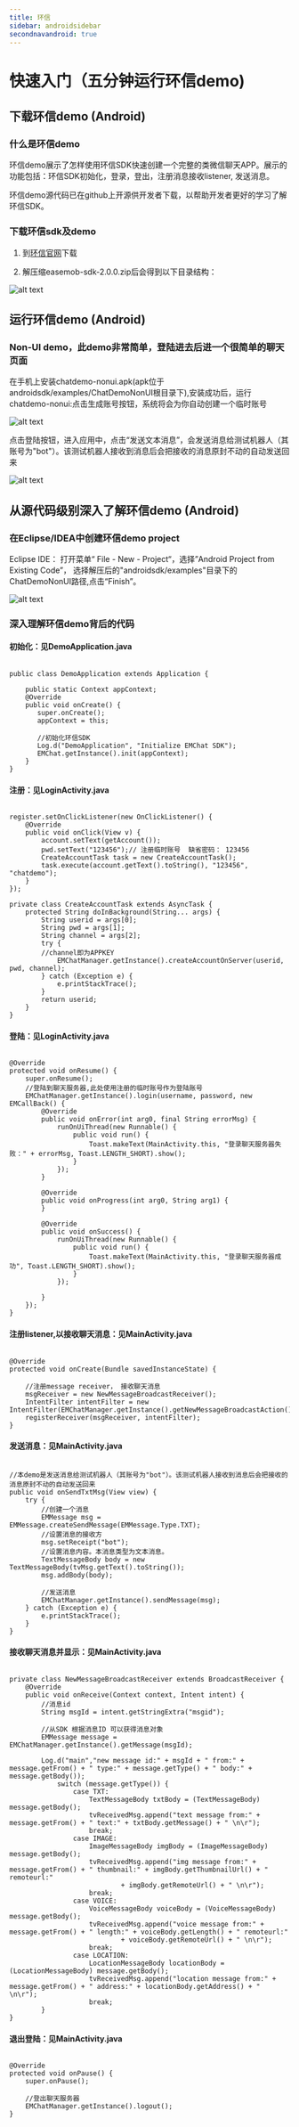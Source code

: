 ```yaml
---
title: 环信
sidebar: androidsidebar
secondnavandroid: true
---
```


# 快速入门（五分钟运行环信demo) 


## 下载环信demo (Android) 

###  什么是环信demo

环信demo展示了怎样使用环信SDK快速创建一个完整的类微信聊天APP。展示的功能包括：环信SDK初始化，登录，登出，注册消息接收listener, 发送消息。

环信demo源代码已在github上开源供开发者下载，以帮助开发者更好的学习了解环信SDK。

### 下载环信sdk及demo 

    

1. 到[环信官网](http://www.easemob.com/sdk/)下载

2. 解压缩easemob-sdk-2.0.0.zip后会得到以下目录结构：
 
 ![alt text](/demo_dirs1.jpg "Title")


## 运行环信demo (Android) 

### Non-UI demo，此demo非常简单，登陆进去后进一个很简单的聊天页面

在手机上安装chatdemo-nonui.apk(apk位于androidsdk/examples/ChatDemoNonUI根目录下),安装成功后，运行chatdemo-nonui:点击生成账号按钮，系统将会为你自动创建一个临时账号

   ![alt text](/login.png "demo")
 

点击登陆按钮，进入应用中，点击“发送文本消息”，会发送消息给测试机器人（其账号为"bot"）。该测试机器人接收到消息后会把接收的消息原封不动的自动发送回来

 ![alt text](/demo.png "demo")


## 从源代码级别深入了解环信demo (Android)

 
### 在Eclipse/IDEA中创建环信demo project 


Eclipse IDE： 打开菜单“ File - New - Project“，选择”Android Project from Existing Code”， 选择解压后的"androidsdk/examples"目录下的ChatDemoNonUI路径,点击“Finish”。

![alt text](/guide1.png "demo")


### 深入理解环信demo背后的代码

#### 初始化：见DemoApplication.java

<pre class="hll"><code class="language-java">
public class DemoApplication extends Application {

    public static Context appContext;
    @Override
    public void onCreate() { 
       super.onCreate();
       appContext = this;
 
       //初始化环信SDK
       Log.d("DemoApplication", "Initialize EMChat SDK");
       EMChat.getInstance().init(appContext);
    }
}
</code></pre>

#### 注册：见LoginActivity.java
    
<pre class="hll"><code class="language-java">
register.setOnClickListener(new OnClickListener() {
    @Override
    public void onClick(View v) {
    	account.setText(getAccount());
    	pwd.setText("123456");// 注册临时账号  缺省密码： 123456
    	CreateAccountTask task = new CreateAccountTask();
    	task.execute(account.getText().toString(), "123456", "chatdemo");
    }
});

private class CreateAccountTask extends AsyncTask<String, Void, String> {
    protected String doInBackground(String... args) {
    	String userid = args[0];
    	String pwd = args[1];
    	String channel = args[2];
    	try {
    	//channel即为APPKEY
    		EMChatManager.getInstance().createAccountOnServer(userid, pwd, channel);
    	} catch (Exception e) {
    		e.printStackTrace();
    	}
    	return userid;
    }
}
</code></pre>

#### 登陆：见LoginActivity.java

<pre class="hll"><code class="language-java">
@Override
protected void onResume() {
    super.onResume();
    //登陆到聊天服务器,此处使用注册的临时账号作为登陆账号
    EMChatManager.getInstance().login(username, password, new EMCallBack() {
        @Override
        public void onError(int arg0, final String errorMsg) {
            runOnUiThread(new Runnable() {
                public void run() {
                    Toast.makeText(MainActivity.this, "登录聊天服务器失败：" + errorMsg, Toast.LENGTH_SHORT).show();
                }
            });
        }

        @Override
        public void onProgress(int arg0, String arg1) {
        }

        @Override
        public void onSuccess() {
            runOnUiThread(new Runnable() {
                public void run() {
                    Toast.makeText(MainActivity.this, "登录聊天服务器成功", Toast.LENGTH_SHORT).show();
                }
            });
            
        }
    });
}
</code></pre>

#### 注册listener,以接收聊天消息：见MainActivity.java

<pre class="hll"><code class="language-java">
@Override
protected void onCreate(Bundle savedInstanceState) {

    //注册message receiver， 接收聊天消息
    msgReceiver = new NewMessageBroadcastReceiver();
    IntentFilter intentFilter = new IntentFilter(EMChatManager.getInstance().getNewMessageBroadcastAction());
    registerReceiver(msgReceiver, intentFilter);
}
</code></pre>

#### 发送消息：见MainActivity.java

<pre class="hll"><code class="language-java">
//本demo是发送消息给测试机器人（其账号为"bot"）。该测试机器人接收到消息后会把接收的消息原封不动的自动发送回来
public void onSendTxtMsg(View view) {
    try {
        //创建一个消息
        EMMessage msg = EMMessage.createSendMessage(EMMessage.Type.TXT);
        //设置消息的接收方
        msg.setReceipt("bot");
        //设置消息内容。本消息类型为文本消息。
        TextMessageBody body = new TextMessageBody(tvMsg.getText().toString());
        msg.addBody(body);
    
        //发送消息
        EMChatManager.getInstance().sendMessage(msg);
    } catch (Exception e) {
        e.printStackTrace();
    }
}
</code></pre>

#### 接收聊天消息并显示：见MainActivity.java
<pre class="hll"><code class="language-java">
private class NewMessageBroadcastReceiver extends BroadcastReceiver {
    @Override
    public void onReceive(Context context, Intent intent) {
        //消息id
        String msgId = intent.getStringExtra("msgid");
        
        //从SDK 根据消息ID 可以获得消息对象
        EMMessage message = EMChatManager.getInstance().getMessage(msgId);

        Log.d("main","new message id:" + msgId + " from:" + message.getFrom() + " type:" + message.getType() + " body:" + message.getBody());
    		switch (message.getType()) {
        		case TXT:
        			TextMessageBody txtBody = (TextMessageBody) message.getBody();
        			tvReceivedMsg.append("text message from:" + message.getFrom() + " text:" + txtBody.getMessage() + " \n\r");
        			break;
        		case IMAGE:
        			ImageMessageBody imgBody = (ImageMessageBody) message.getBody();
        			tvReceivedMsg.append("img message from:" + message.getFrom() + " thumbnail:" + imgBody.getThumbnailUrl() + " remoteurl:"
        					+ imgBody.getRemoteUrl() + " \n\r");
        			break;
        		case VOICE:
        			VoiceMessageBody voiceBody = (VoiceMessageBody) message.getBody();
        			tvReceivedMsg.append("voice message from:" + message.getFrom() + " length:" + voiceBody.getLength() + " remoteurl:"
        					+ voiceBody.getRemoteUrl() + " \n\r");
        			break;
        		case LOCATION:
        			LocationMessageBody locationBody = (LocationMessageBody) message.getBody();
        			tvReceivedMsg.append("location message from:" + message.getFrom() + " address:" + locationBody.getAddress() + " \n\r");
        			break;
        }
}
</code></pre>

#### 退出登陆：见MainActivity.java

<pre class="hll"><code class="language-java">
@Override
protected void onPause() {
    super.onPause();
    
    //登出聊天服务器
    EMChatManager.getInstance().logout();
}
</code></pre>



